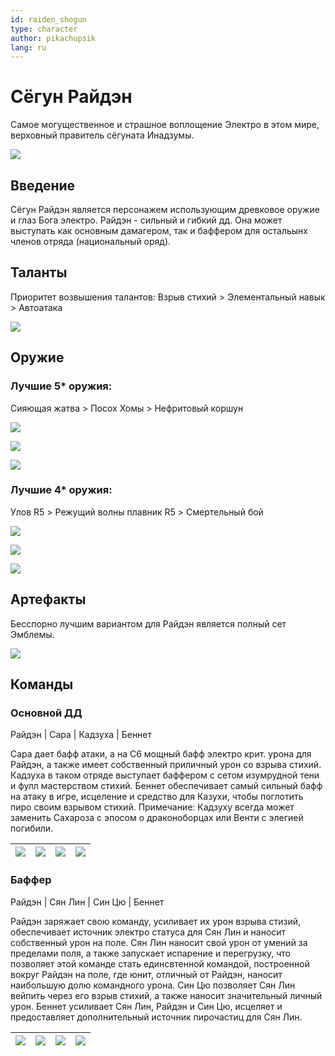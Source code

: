 ```yaml
---
id: raiden_shogun
type: character
author: pikachupsik
lang: ru
---
```


# Сёгун Райдэн 

Самое могущественное и страшное воплощение Электро в этом мире, верховный правитель сёгуната Инадзумы.

![](https://cdn.discordapp.com/attachments/1002129706591715379/1002135553581518868/unknown.png)

## Введение

Сёгун Райдэн является персонажем использующим древковое оружие и глаз Бога электро.
Райдэн - сильный и гибкий дд. Она может выступать как основным дамагером, так и баффером для остальынх членов отряда (национальный оряд).

## Таланты 

Приоритет возвышения талантов: Взрыв стихий > Элементальный навык > Автоатака 

![](https://cdn.discordapp.com/attachments/1002129706591715379/1002134087676469288/unknown.png) 

## Оружие 

### Лучшие 5* оружия:
Сияющая жатва > Посох Хомы > Нефритовый коршун

![](https://cdn.discordapp.com/attachments/1002129706591715379/1002132574098960394/unknown.png) 

![](https://cdn.discordapp.com/attachments/1002129706591715379/1002132652540842004/unknown.png)

![](https://cdn.discordapp.com/attachments/1002129706591715379/1002132717292499044/unknown.png)

### Лучшие 4* оружия:
Улов R5 > Режущий волны плавник R5 > Смертельный бой

![](https://cdn.discordapp.com/attachments/1002129706591715379/1002133100148559942/unknown.png)

![](https://cdn.discordapp.com/attachments/1002129706591715379/1002133386942484480/unknown.png)

![](https://cdn.discordapp.com/attachments/1002129706591715379/1002133182726025246/unknown.png)

## Артефакты 

Бесспорно лучшим вариантом для Райдэн является полный сет Эмблемы.

![](https://cdn.discordapp.com/attachments/1002129706591715379/1002134456687149108/unknown.png)

## Команды

### Основной ДД

Райдэн | Сара | Кадзуха | Беннет 

Сара дает бафф атаки, а на С6 мощный бафф электро крит. урона для Райдэн, а также имеет собственный приличный урон со взрыва стихий. Кадзуха в таком отряде выступает баффером с сетом изумрудной тени и фулл мастерством стихий. Беннет обеспечивает самый сильный бафф на атаку в игре, исцеление и средство для Казухи, чтобы поглотить пиро своим взрывом стихий.
Примечание: Кадзуху всегда может заменить Сахароза с эпосом о драконоборцах или Венти с элегией погибили.

| ![](https://genshin.zenless.club/img/characters/raiden_shogun/icon.webp)|![](https://genshin.zenless.club/img/characters/kujou_sara/icon.webp)| ![](https://genshin.zenless.club/img/characters/kaedehara_kazuha/icon.webp) | ![](https://genshin.zenless.club/img/characters/bennett/icon.webp) |
|  :---:   |   :---:  |  :---:   | :---:    |

### Баффер

Райдэн | Сян Лин | Син Цю | Беннет

Райдэн заряжает свою команду, усиливает их урон взрыва стизий, обеспечивает источник электро статуса для Сян Лин и наносит собственный урон на поле. Сян Лин наносит свой урон от умений за пределами поля, а также запускает испарение и перегрузку, что позволяет этой команде стать единсвтенной командой, построенной вокруг Райдэн на поле, где юнит, отличный от Райдэн, наносит наибольшую долю командного урона. 
Син Цю позволяет Сян Лин вейпить через его взрыв стихий, а также наносит значительный личный урон. Беннет усиливает Сян Лин, Райдэн и Син Цю, исцеляет и предоставляет дополнительный источник пирочастиц для Сян Лин. 

| ![](https://genshin.zenless.club/img/characters/raiden_shogun/icon.webp)|![](https://genshin.zenless.club/img/characters/xiangling/icon.webp)| ![](https://genshin.zenless.club/img/characters/xingqiu/icon.webp) | ![](https://genshin.zenless.club/img/characters/bennett/icon.webp) |
|  :---:   |   :---:  |  :---:   | :---:    |
